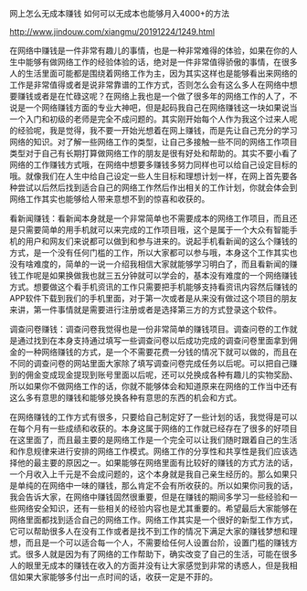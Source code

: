 

网上怎么无成本赚钱 如何可以无成本也能够月入4000+的方法

http://www.jindouw.com/xiangmu/20191224/1249.html

在网络中赚钱是一件非常有趣儿的事情，也是一种非常难得的体验，如果在你的人生中能够有做网络工作的经验体验的话，绝对是一件非常值得骄傲的事情，在很多人的生活里面可能都是围绕着网络工作为主，因为其实这样也是能够看出来网络的工作是非常值得或者是说非常靠谱的工作方式，否则怎么会有这么多人在网络中想要赚钱或者是在忙碌这呢？在网络上我也是一个做了很多年的网络工作的人了，不说是一个网络赚钱方面的专业大神吧，但是起码我自己在网络赚钱这一块如果说当一个入门和初级的老师是完全不成问题的。其实刚开始每个人作为我这个过来人呢的经验呢，我是觉得，我不要一开始光想着在网上赚钱，而是先让自己充分的学习网络的知识。对了解一些网络工作的类型，让自己多接触一些不同的网络工作项目类型对于自己有长期打算做网络工作的朋友是很有好处和帮助的。其实不要小看了网络的工作赚钱方式哦，在网络中想要多赚钱多努力同样也可以给自己设定目标的哦。就像我们在人生中给自己设定一些人生目标和理想计划一样，在网上首先要各种尝试以后然后找到适合自己的网络工作然后作出相关的工作计划，你就会体会到网络工作其实也能够给人带来意想不到的惊喜和收获的。

看新闻赚钱：看新闻本身就是一个非常简单也不需要成本的网络工作项目，而且还是只需要简单的用手机就可以来完成的工作项目哦，这个是属于一个大众有智能手机的用户和网友们来说都可以做到和参与进来的。说起手机看新闻的这么个赚钱的方式，是一个没有任何门槛的工作，所以大家都可以参与哦，本身这个工作其实也没有啥难度的，简单的一说一介绍我相信大家就能够学习明白了，而且看新闻的赚钱工作呢是如果换做我也就三五分钟就可以学会的，基本没有难度的一个网络赚钱方式。想要做这个看手机资讯的工作只需要把手机能够支持看资讯内容然后赚钱的APP软件下载到我们的手机里面，对于第一次或者是从来没有做过这个项目的朋友来讲，第一件事情就是需要进行注册或者是选择第三方的方式登录这个软件。
 
 
调查问卷赚钱：调查问卷我觉得也是一份非常简单的赚钱项目。调查问卷的工作就是通过找到在本身支持通过填写一些调查问卷以后成功完成的调查问卷里面拿到佣金的一种网络赚钱的方式，是一个不需要花费一分钱的情况下就可以做的，而且在不同的调查问卷的网站里面大家除了填写调查问卷完成任务以后呢。可以把自己赚到的佣金变成现金提现到账号里面以后呢，还可以兑换成各种有趣儿的实物奖励、所以如果你不做网络工作的话，你就不能够体会和知道原来在网络的工作当中还有这么多有意思的赚钱和能够兑换各种有意思的东西的机会和方式。
 
在网络赚钱的工作方式有很多，只要给自己制定好了一些计划的话，我觉得是可以在每个月有一些成绩和收获的。本身这属于网络的工作就已经存在了很多的好项目在这里面了，而且最主要的是网络工作是一个完全可以让我们随时跟着自己的生活和作息规律来进行安排的网络工作模式。网络工作的分享性和共享性是我们应该选择他的最主要的原因之一。如果能够在网络里面有比较好的赚钱的方式方法的话，一个月收入上千元是不会成问题的，这个本身就是我自己亲生经历的。那么如果只是单纯的在网络中一味的赚钱，那么肯定不会有所收获的。所以如果你问我的话，我会告诉大家，在网络中赚钱固然很重要，但是在赚钱的期间多学习一些经验和一些网络安全知识，还有一些相关的经验内容也是尤其重要的。希望最后大家能够在网络里面都找到适合自己的网络工作。网络工作其实是一个很好的新型工作方式，它可以帮助很多人在没有工作或者是找不到工作的情况下满足大家的赚钱梦想和理想，而且是一个可以适合每一个人，不需要给任何人设置台阶，设置门槛的赚钱方式。很多人就是因为有了网络的工作帮助下，确实改变了自己的生活，可能在很多人的眼里无成本的赚钱在收入的方面并没有让大家感觉到非常的诱惑人，但是我相信如果大家能够多付出一点时间的话，收获一定是不菲的。
